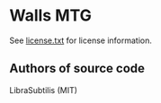 Walls MTG
=========
See [license.txt](./license.txt) for license information.

Authors of source code
----------------------
LibraSubtilis (MIT)

